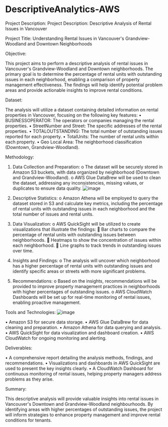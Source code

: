 # DescriptiveAnalytics-AWS
Project Description: Project Description: Descriptive Analysis of Rental Issues in Vancouver

Project Title: Understanding Rental Issues in Vancouver's Grandview-Woodland and Downtown Neighborhoods

Objective:

This project aims to perform a descriptive analysis of rental issues in Vancouver's Grandview-Woodland and Downtown neighborhoods. The primary goal is to determine the percentage of rental units with outstanding issues in each neighborhood, enabling a comparison of property management effectiveness. The findings will help identify potential problem areas and provide actionable insights to improve rental conditions.

Dataset:

The analysis will utilize a dataset containing detailed information on rental properties in Vancouver, focusing on the following key features:
•	BUSINESSOPERATOR: The operators or companies managing the rental properties.
•	StreetNumber and Street: The specific addresses of the rental properties.
•	TOTALOUTSTANDING: The total number of outstanding issues reported for each property.
•	TotalUnits: The number of rental units within each property.
•	Geo Local Area: The neighborhood classification (Downtown, Grandview-Woodland).

Methodology:

1.	Data Collection and Preparation:
o	The dataset will be securely stored in Amazon S3 buckets, with data organized by neighborhood (Downtown and Grandview-Woodland).
o	AWS Glue DataBrew will be used to clean the dataset, addressing any inconsistencies, missing values, or duplicates to ensure data quality.
![image](https://github.com/user-attachments/assets/ce21810e-03d5-4f1d-ab45-367628c0883c)

3.	Descriptive Statistics:
o	Amazon Athena will be employed to query the dataset stored in S3 and calculate key metrics, including the percentage of rental units with outstanding issues in each neighborhood and the total number of issues and rental units.
4.	Data Visualization:
o	AWS QuickSight will be utilized to create visualizations that illustrate the findings:
	Bar charts to compare the percentage of rental units with outstanding issues between neighborhoods.
	Heatmaps to show the concentration of issues within each neighborhood.
	Line graphs to track trends in outstanding issues over time.
5.	Insights and Findings:
o	The analysis will uncover which neighborhood has a higher percentage of rental units with outstanding issues and identify specific areas or streets with more significant problems.
6.	Recommendations:
o	Based on the insights, recommendations will be provided to improve property management practices in neighborhoods with higher percentages of outstanding issues.
o	AWS CloudWatch Dashboards will be set up for real-time monitoring of rental issues, enabling proactive management.

Tools and Technologies:
![image](https://github.com/user-attachments/assets/8fc04335-1ba0-4c5f-b446-e88691b7dc22)


•	Amazon S3 for secure data storage.
•	AWS Glue DataBrew for data cleaning and preparation.
•	Amazon Athena for data querying and analysis.
•	AWS QuickSight for data visualization and dashboard creation.
•	AWS CloudWatch for ongoing monitoring and alerting.

Deliverables:

•	A comprehensive report detailing the analysis methods, findings, and recommendations.
•	Visualizations and dashboards in AWS QuickSight are used to present the key insights clearly.
•	A CloudWatch Dashboard for continuous monitoring of rental issues, helping property managers address problems as they arise.

Summary:

This descriptive analysis will provide valuable insights into rental issues in Vancouver's Downtown and Grandview-Woodland neighbourhoods. By identifying areas with higher percentages of outstanding issues, the project will inform strategies to enhance property management and improve rental conditions for tenants.


